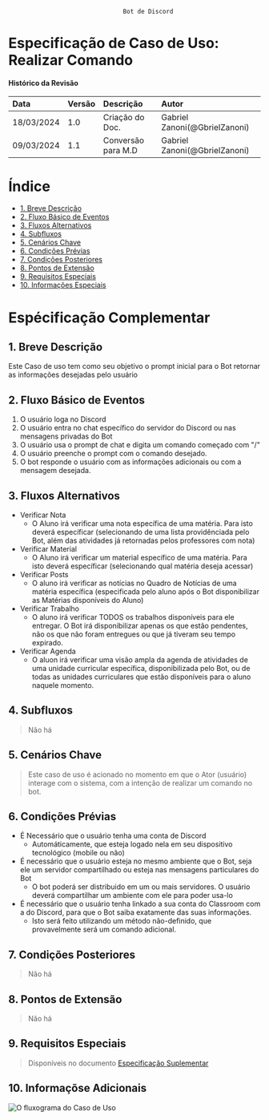 									Bot de Discord
# Especificação de Caso de Uso: Realizar Comando
 
#### Histórico da Revisão
| Data   | Versão       | Descrição  |  Autor  |
| :---------- | :--------- | :-------------------------------- | :-------------------------------- |
| 18/03/2024 | 1.0 | Criação do Doc.| Gabriel Zanoni(@GbrielZanoni) |
| 09/03/2024 | 1.1 | Conversão para M.D| Gabriel Zanoni(@GbrielZanoni)|


# Índice

- [1. Breve Descrição](#introducao)	
- [2. Fluxo Básico de Eventos](#perfil) 
- [3. Fluxos Alternativos](#avaliandoproblema)
- [4. Subfluxos](#ambiente)	
- [5. Cenários Chave](#recapitulacao) 
- [6. Condições Prévias](#entradas)
- [7. Condições Posteriores](#avaliandosolucao)
- [8. Pontos de Extensão](#avaliandooportunidade)
- [9. Requisitos Especiais](#avaliandoconfiabilidade)
- [10. Informações Especiais](#resumoanalista)


# Espécificação Complementar

## <a name="introducao"></a> 1. Breve Descrição 

Este Caso de uso tem como seu objetivo o prompt inicial para o Bot retornar as informações desejadas pelo usuário

## <a name="perfil"></a> 2. Fluxo Básico de Eventos

1. O usuário loga no Discord
2. O usuário entra no chat específico do servidor do Discord ou nas mensagens privadas do Bot
3. O usuário usa o prompt de chat e digita um comando começado com "/"
4. O usuário preenche o prompt com o comando desejado. 
5. O bot responde o usuário com as informações adicionais ou com a mensagem desejada. 

## <a name="avaliandoproblema"></a> 3. Fluxos Alternativos

- Verificar Nota
  - O Aluno irá verificar uma nota específica de uma matéria. Para isto deverá específicar (selecionando de uma lista providênciada pelo Bot, além das atividades já retornadas pelos professores com nota)
- Verificar Material
  - O Aluno irá verificar um material específico de uma matéria. Para isto deverá específicar (selecionando qual matéria deseja acessar)
- Verificar Posts
  - O aluno irá verificar as notícias no Quadro de Notícias de uma matéria específica (especificada pelo aluno após o Bot disponibilizar as Matérias disponíveis do Aluno)
- Verificar Trabalho
  - O aluno irá verificar TODOS os trabalhos disponíveis para ele entregar. O Bot irá disponibilizar apenas os que estão pendentes, não os que não foram entregues ou que já tiveram seu tempo expirado.
- Verificar Agenda
  - O aluon irá verificar uma visão ampla da agenda de atividades de uma unidade curricular específica, disponibilizada pelo Bot, ou de todas as unidades curriculares que estão disponíveis para o aluno naquele momento.

## <a name="ambiente"></a> 4. Subfluxos
> Não há
## <a name="recapitulacao"></a> 5. Cenários Chave

> Este caso de uso é acionado no momento em que o Ator (usuário) interage com o sistema, com a intenção de realizar um comando no bot. 

## <a name="entradas"></a> 6. Condições Prévias
-  É Necessário que o usuário tenha uma conta de Discord
   - Automáticamente, que esteja logado nela em seu dispositivo tecnológico (mobile ou não)
-  É necessário que o usuário esteja no mesmo ambiente que o Bot, seja ele um servidor compartilhado ou 		esteja nas mensagens particulares do Bot
   - O bot poderá ser distribuido em um ou mais servidores. O usuário deverá compartilhar um ambiente com ele para poder usa-lo
-  É necessário que o 	usuário tenha linkado a sua conta do Classroom com a do Discord, para que o 	Bot saiba exatamente das suas informações.
    - Isto será feito utilizando um método não-definido, que provavelmente será um comando adicional.
## <a name="avaliandosolucao"></a>  7. Condições Posteriores

> Não há

## <a name="avaliandooportunidade"></a>  8. Pontos de Extensão

> Não há

## <a name="avaliandoconfiabilidade"></a> 9. Requisitos Especiais
> Disponíveis no documento [Especificação Suplementar](rup_supdoc.md)

## <a name="resumoanalista"></a> 10. Informaçõse Adicionais

![O fluxograma do Caso de Uso](https://i.imgur.com/7NNdZcd.png)
